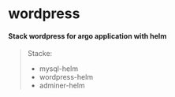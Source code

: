 # wordpress
#### Stack wordpress for argo application with helm

> Stacke:
>  - mysql-helm
>  - wordpress-helm
>  - adminer-helm
